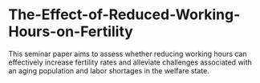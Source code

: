 # The-Effect-of-Reduced-Working-Hours-on-Fertility
This seminar paper aims to assess whether reducing working hours can effectively increase fertility rates and alleviate challenges associated with an aging population and labor shortages in the welfare state.
